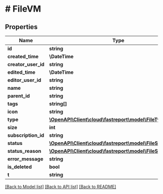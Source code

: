 # # FileVM

## Properties

Name | Type | Description | Notes
------------ | ------------- | ------------- | -------------
**id** | **string** |  | [optional]
**created_time** | **\DateTime** |  | [optional]
**creator_user_id** | **string** |  | [optional]
**edited_time** | **\DateTime** |  | [optional]
**editor_user_id** | **string** |  | [optional]
**name** | **string** |  | [optional]
**parent_id** | **string** |  | [optional]
**tags** | **string[]** |  | [optional]
**icon** | **string** |  | [optional]
**type** | [**\OpenAPI\Client\cloud\fastreport\model\FileType**](FileType.md) |  | [optional]
**size** | **int** |  | [optional]
**subscription_id** | **string** |  | [optional]
**status** | [**\OpenAPI\Client\cloud\fastreport\model\FileStatus**](FileStatus.md) |  | [optional]
**status_reason** | [**\OpenAPI\Client\cloud\fastreport\model\FileStatusReason**](FileStatusReason.md) |  | [optional]
**error_message** | **string** |  | [optional]
**is_deleted** | **bool** |  | [optional]
**t** | **string** |  |

[[Back to Model list]](../../README.md#models) [[Back to API list]](../../README.md#endpoints) [[Back to README]](../../README.md)
